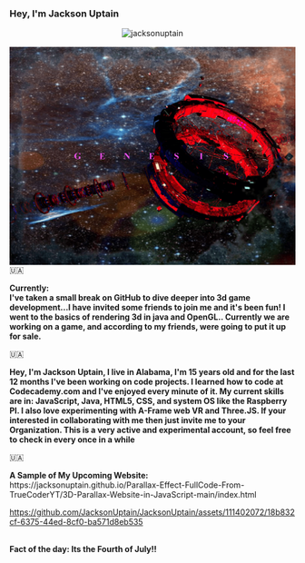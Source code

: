 ### Hey, I'm Jackson Uptain
<p align="center"> <img src="https://komarev.com/ghpvc/?username=jacksonuptain&label=Profile%20views&color=ce9927&style=flat" alt="jacksonuptain" /> </p>

<img align="center" src="GenesisSpace.png"></img>
🇺🇦
<head>
  <link rel="icon" href="logo-removebg-preview (1).png" type="image/gif">
</head>
<p><strong>Currently: <br>I've taken a small break on GitHub to dive deeper into 3d game development...I have invited some friends to join me and it's been fun! I went to the basics of rendering 3d in java and OpenGL.. Currently we are working on a game, and according to my friends, were going to put it up for sale. </strong></p>
🇺🇦
<p><strong>Hey, I'm Jackson Uptain, I live in Alabama, I'm 15 years old and for the last 12 months I've been working on code projects. I learned how to code at Codecademy.com and I've enjoyed every minute of it. My current skills are in: JavaScript, Java, HTML5, CSS, and system OS like the Raspberry PI. I also love experimenting with A-Frame web VR and Three.JS. If your interested in collaborating with me then just invite me to your Organization. This is a very active and experimental account, so feel free to check in every once in a while</strong></p>
🇺🇦


<br>
<p><strong>A Sample of My Upcoming Website:</strong> https://jacksonuptain.github.io/Parallax-Effect-FullCode-From-TrueCoderYT/3D-Parallax-Website-in-JavaScript-main/index.html</p>


https://github.com/JacksonUptain/JacksonUptain/assets/111402072/18b832cf-6375-44ed-8cf0-ba571d8eb535

<br>
<strong>Fact of the day: Its the Fourth of July!!</strong>
